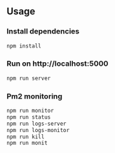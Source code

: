 ## Usage

### Install dependencies

```bash
npm install
```

### Run on http://localhost:5000

```bash
npm run server
```

### Pm2 monitoring

```bash
npm run monitor
npm run status
npm run logs-server
npm run logs-monitor
npm run kill
npm run monit
```

